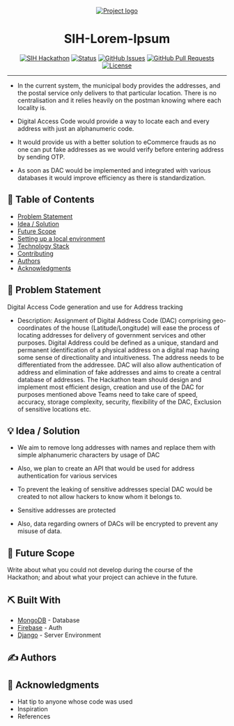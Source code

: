 <p align="center">
  <a href="" rel="noopener">
 <img src="https://i.imgur.com/AZ2iWek.png" alt="Project logo"></a>
</p>
<h1 align="center">SIH-Lorem-Ipsum</h3>

<div align="center">

[![SIH Hackathon](https://img.shields.io/badge/hackathon-name-orange.svg)](https://www.sih.gov.in/)
[![Status](https://img.shields.io/badge/status-active-success.svg)]()
[![GitHub Issues](https://img.shields.io/github/issues/kylelobo/The-Documentation-Compendium.svg)](https://github.com/Arya-A-Nair/SIH-Lorem-Ipsum/issues)
[![GitHub Pull Requests](https://img.shields.io/github/issues-pr/kylelobo/The-Documentation-Compendium.svg)](https://github.com/Arya-A-Nair/SIH-Lorem-Ipsum/pulls)
[![License](https://img.shields.io/badge/license-MIT-blue.svg)](LICENSE.md)

</div>

---

<p align="center">

- In the current system, the municipal body provides the addresses, and the postal service only delivers to that particular location. There is no centralisation and it relies heavily on the postman knowing where each locality is.

- Digital Access Code would provide a way to locate each and every address with just an alphanumeric code.

- It would provide us with a better solution to eCommerce frauds as no one can put fake addresses as we would verify before entering address by sending OTP.

- As soon as DAC would be implemented and integrated with various databases it would improve efficiency as there is standardization.
</p>

## 📝 Table of Contents

- [Problem Statement](#problem_statement)
- [Idea / Solution](#idea)
- [Future Scope](#future_scope)
- [Setting up a local environment](#getting_started)
- [Technology Stack](#tech_stack)
- [Contributing](../CONTRIBUTING.md)
- [Authors](#authors)
- [Acknowledgments](#acknowledgments)

## 🧐 Problem Statement <a name = "problem_statement"></a>

Digital Access Code generation and use for Address tracking

- Description: Assignment of Digital Address Code (DAC) comprising geo-coordinates of the house (Latitude/Longitude) will ease the process of locating addresses for delivery of government services and other purposes. Digital Address could be defined as a unique, standard and permanent identification of a physical address on a digital map having some sense of directionality and intuitiveness. The address needs to be differentiated from the addressee. DAC will also allow authentication of address and elimination of fake addresses and aims to create a central database of addresses. The Hackathon team should design and implement most efficient design, creation and use of the DAC for purposes mentioned above Teams need to take care of speed, accuracy, storage complexity, security, flexibility of the DAC, Exclusion of sensitive locations etc.

## 💡 Idea / Solution <a name = "idea"></a>

- We aim to remove long addresses with names and replace them with simple alphanumeric characters by usage of DAC

- Also, we plan to create an API that would be used for address authentication for various services

- To prevent the leaking of sensitive addresses special DAC would be created to not allow hackers to know whom it belongs to.

- Sensitive addresses are protected

- Also, data regarding owners of DACs will be encrypted to prevent any misuse of data.

## 🚀 Future Scope <a name = "future_scope"></a>

Write about what you could not develop during the course of the Hackathon; and about what your project can achieve
in the future.

## ⛏️ Built With <a name = "tech_stack"></a>

- [MongoDB](https://www.mongodb.com/) - Database
- [Firebase](https://firebase.google.com/) - Auth
- [Django](https://www.djangoproject.com/) - Server Environment

## ✍️ Authors <a name = "authors"></a>

## 🎉 Acknowledgments <a name = "acknowledgments"></a>

- Hat tip to anyone whose code was used
- Inspiration
- References
